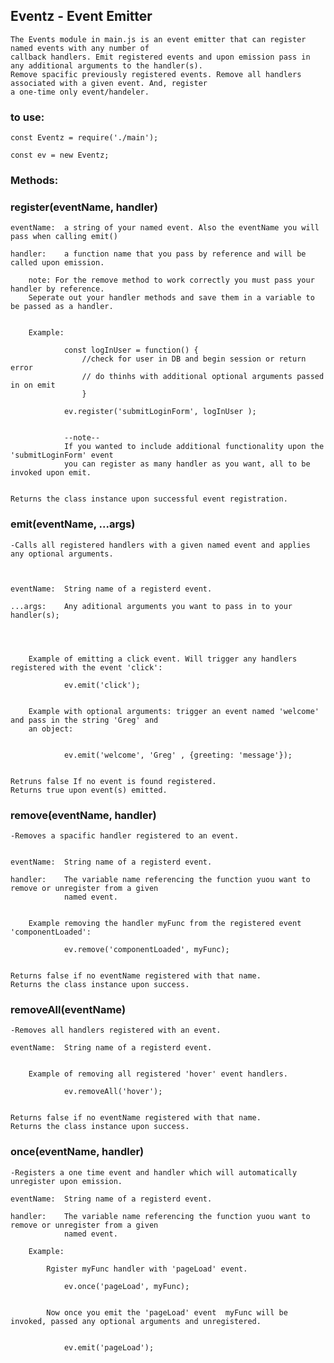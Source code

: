 ## Eventz - Event Emitter

    The Events module in main.js is an event emitter that can register named events with any number of 
    callback handlers. Emit registered events and upon emission pass in any additional arguments to the handler(s). 
    Remove spacific previously registered events. Remove all handlers associated with a given event. And, register 
    a one-time only event/handeler.



### to use:             

    const Eventz = require('./main');

    const ev = new Eventz;





### Methods:


### register(eventName, handler)


    eventName:  a string of your named event. Also the eventName you will pass when calling emit()
   
    handler:    a function name that you pass by reference and will be called upon emission.
   
        note: For the remove method to work correctly you must pass your handler by reference. 
        Seperate out your handler methods and save them in a variable to be passed as a handler.


        Example:  
            
                const logInUser = function() {
                    //check for user in DB and begin session or return error  
                    // do thinhs with additional optional arguments passed in on emit
                    }
                    
                ev.register('submitLoginForm', logInUser );


                --note-- 
                If you wanted to include additional functionality upon the 'submitLoginForm' event
                you can register as many handler as you want, all to be invoked upon emit.


    Returns the class instance upon successful event registration.




 ### emit(eventName, ...args) 
 
    -Calls all registered handlers with a given named event and applies any optional arguments.



    eventName:  String name of a registerd event.
                
    ...args:    Any aditional arguments you want to pass in to your handler(s);    
                



        Example of emitting a click event. Will trigger any handlers registered with the event 'click':

                ev.emit('click');


        Example with optional arguments: trigger an event named 'welcome' and pass in the string 'Greg' and 
        an object:


                ev.emit('welcome', 'Greg' , {greeting: 'message'});


    Retruns false If no event is found registered.
    Returns true upon event(s) emitted.





### remove(eventName, handler)

    -Removes a spacific handler registered to an event.


    eventName:  String name of a registerd event.

    handler:    The variable name referencing the function yuou want to remove or unregister from a given 
                named event.


        Example removing the handler myFunc from the registered event 'componentLoaded':

                ev.remove('componentLoaded', myFunc);


    Returns false if no eventName registered with that name.
    Returns the class instance upon success.




 
### removeAll(eventName)

    -Removes all handlers registered with an event.

    eventName:  String name of a registerd event.


        Example of removing all registered 'hover' event handlers.

                ev.removeAll('hover');


    Returns false if no eventName registered with that name.
    Returns the class instance upon success.




### once(eventName, handler)

    -Registers a one time event and handler which will automatically unregister upon emission.

    eventName:  String name of a registerd event.

    handler:    The variable name referencing the function yuou want to remove or unregister from a given 
                named event.

        Example: 

            Rgister myFunc handler with 'pageLoad' event.

                ev.once('pageLoad', myFunc);


            Now once you emit the 'pageLoad' event  myFunc will be invoked, passed any optional arguments and unregistered.


                ev.emit('pageLoad');




            
           




